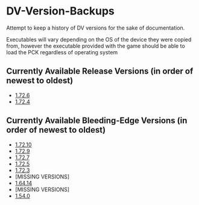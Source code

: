 # DV-Version-Backups
Attempt to keep a history of DV versions for the sake of documentation.

Executables will vary depending on the OS of the device they were copied from, however the executable provided with the game should be able to load the PCK regardless of operating system

## Currently Available Release Versions (in order of newest to oldest)
* [1.72.6](https://github.com/rwqfsfasxc100/DV-Version-Backups/releases/tag/untagged-c6f0d25770d421584899)
* [1.72.4](https://github.com/rwqfsfasxc100/DV-Version-Backups/releases/tag/untagged-6aa3eb6e00ccd74bf77a)

## Currently Available Bleeding-Edge Versions (in order of newest to oldest)
* [1.72.10](https://github.com/rwqfsfasxc100/DV-Version-Backups/releases/tag/Bleeding-Edge-1.72.10)
* [1.72.9](https://github.com/rwqfsfasxc100/DV-Version-Backups/releases/tag/Bleeding-Edge-1.72.9)
* [1.72.7](https://github.com/rwqfsfasxc100/DV-Version-Backups/releases/tag/Bleeding-Edge-1.72.7)
* [1.72.5](https://github.com/rwqfsfasxc100/DV-Version-Backups/releases/tag/Bleeding-Edge-1.72.5)
* [1.72.3](https://github.com/rwqfsfasxc100/DV-Version-Backups/releases/tag/Bleeding-Edge-1.72.3)
* [MISSING VERSIONS]
* [1.64.14](https://github.com/rwqfsfasxc100/DV-Version-Backups/releases/tag/Bleeding-Edge-1.64.14)
* [MISSING VERSIONS]
* [1.54.0](https://github.com/rwqfsfasxc100/DV-Version-Backups/releases/tag/Bleeding-Edge-1.54.0)

